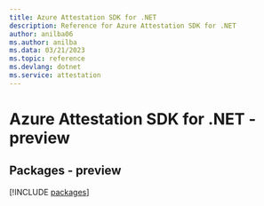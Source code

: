 ```yaml
---
title: Azure Attestation SDK for .NET
description: Reference for Azure Attestation SDK for .NET
author: anilba06
ms.author: anilba
ms.data: 03/21/2023
ms.topic: reference
ms.devlang: dotnet
ms.service: attestation
---
```

# Azure Attestation SDK for .NET - preview
## Packages - preview
[!INCLUDE [packages](attestation-index.md)]